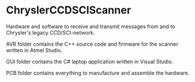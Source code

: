 # ChryslerCCDSCIScanner
Hardware and software to receive and transmit messages from and to Chrysler's legacy CCD/SCI-network.

AVR folder contains the C++ source code and firmware for the scanner written in Atmel Studio.

GUI folder contains the C# laptop application written in Visual Studio.

PCB folder contains everything to manufacture and assemble the hardware.

